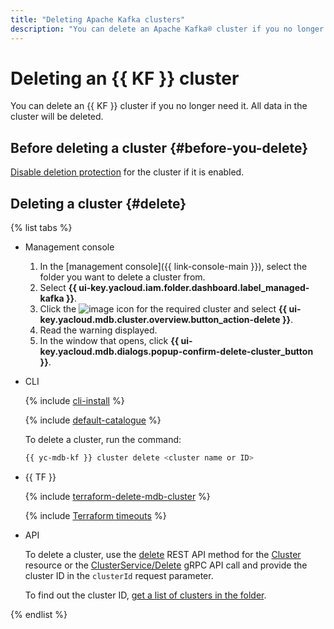 ```yaml
---
title: "Deleting Apache Kafka clusters"
description: "You can delete an Apache Kafka® cluster if you no longer need it. All data in the cluster will be deleted. In the management console, select the folder you want to delete a cluster from."
---
```


# Deleting an {{ KF }} cluster

You can delete an {{ KF }} cluster if you no longer need it. All data in the cluster will be deleted.

## Before deleting a cluster {#before-you-delete}

[Disable deletion protection](cluster-update.md#change-additional-settings) for the cluster if it is enabled.

## Deleting a cluster {#delete}

{% list tabs %}

- Management console

   1. In the [management console]({{ link-console-main }}), select the folder you want to delete a cluster from.
   1. Select **{{ ui-key.yacloud.iam.folder.dashboard.label_managed-kafka }}**.
   1. Click the ![image](../../_assets/options.svg) icon for the required cluster and select **{{ ui-key.yacloud.mdb.cluster.overview.button_action-delete }}**.
   1. Read the warning displayed.
   1. In the window that opens, click **{{ ui-key.yacloud.mdb.dialogs.popup-confirm-delete-cluster_button }}**.

- CLI

   {% include [cli-install](../../_includes/cli-install.md) %}

   {% include [default-catalogue](../../_includes/default-catalogue.md) %}

   To delete a cluster, run the command:

   ```bash
   {{ yc-mdb-kf }} cluster delete <cluster name or ID>
   ```

- {{ TF }}

   {% include [terraform-delete-mdb-cluster](../../_includes/mdb/terraform-delete-mdb-cluster.md) %}

   {% include [Terraform timeouts](../../_includes/mdb/mkf/terraform/cluster-timeouts.md) %}


- API

   To delete a cluster, use the [delete](../api-ref/Cluster/delete.md) REST API method for the [Cluster](../api-ref/Cluster/index.md) resource or the [ClusterService/Delete](../api-ref/grpc/cluster_service.md#Delete) gRPC API call and provide the cluster ID in the `clusterId` request parameter.

   To find out the cluster ID, [get a list of clusters in the folder](cluster-list.md#list-clusters).


{% endlist %}